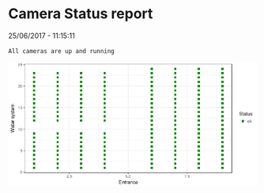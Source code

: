 Camera Status report
================
25/06/2017 - 11:15:11

    All cameras are up and running

![](camreport_files/figure-markdown_github/unnamed-chunk-2-1.png)
